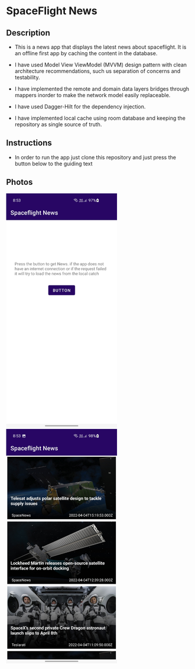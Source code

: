 # SpaceFlight News

## Description 

- This is a news app that displays the latest news about spaceflight. It is an offline first app 
  by caching the content in the database. 
  
- I have used Model View ViewModel (MVVM) design pattern with clean architecture recommendations, 
  such us separation of concerns and testability.
  
- I have implemented the remote and domain data layers bridges through mappers inorder to make the 
  network model easily replaceable.
  
- I have used Dagger-Hilt for the dependency injection.

- I have implemented local cache using room database and keeping the repository as single source 
  of truth.
  

## Instructions
- In order to run the app just clone this repository and just press the button below to the guiding 
  text
  

## Photos

<img src="Screenshots/SpaceflightNews.jpg" width="300">

<img src="Screenshots/SpaceflightNews2.jpg" width="300">


